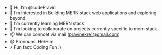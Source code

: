 - 👋 Hi, I’m @codePravin
- 👀 I’m interested in Building MERN stack web applications and exploring beyond
- 🌱 I’m currently learning MERN stack
- 💞️ I’m looking to collaborate on projects currently specific to mern stack
- 📫 We can conncet via mail (pravinekre1@gmail.com)
- 😄 Pronouns: He/Him
- ⚡ Fun fact: Coding Fun :)

<!---
codePravin/codePravin is a ✨ special ✨ repository because its `README.md` (this file) appears on your GitHub profile.
You can click the Preview link to take a look at your changes.
--->
